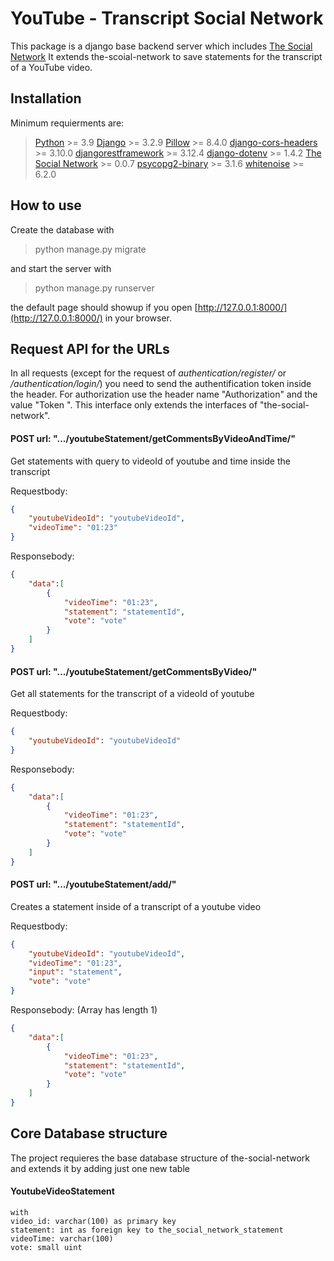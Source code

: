 # YouTube - Transcript Social Network

This package is a django base backend server which includes [The Social Network](https://pypi.org/project/the-social-network/)
It extends the-scoial-network to save statements for the transcript of a YouTube video.

## Installation
Minimum requierments are:

> [Python](https://www.python.org/downloads/) >= 3.9
> [Django](https://pypi.org/project/Django/) >= 3.2.9
> [Pillow](https://pypi.org/project/Pillow/) >= 8.4.0
> [django-cors-headers](https://pypi.org/project/django-cors-headers/) >= 3.10.0
> [djangorestframework](https://pypi.org/project/djangorestframework/) >= 3.12.4
> [django-dotenv](https://pypi.org/project/django-dotenv/) >= 1.4.2
> [The Social Network](https://pypi.org/project/the-social-network/) >= 0.0.7
> [psycopg2-binary](https://pypi.org/project/psycopg-binary/) >= 3.1.6
> [whitenoise](https://pypi.org/project/whitenoise/) >= 6.2.0

## How to use

Create the database with
> python manage.py migrate

and start the server with
> python manage.py runserver

the default page should showup if you open [http://127.0.0.1:8000/](http://127.0.0.1:8000/) in your browser.

## Request API for the URLs

In all requests (except for the request of *authentication/register/* or */authentication/login/*) you need to send the authentification token inside the header.
For authorization use the header name "Authorization" and the value "Token <token>".
This interface only extends the interfaces of "the-social-network".

#### POST url: ".../youtubeStatement/getCommentsByVideoAndTime/"
Get statements with query to videoId of youtube and time inside the transcript  

Requestbody:  
```json
{  
    "youtubeVideoId": "youtubeVideoId",  
    "videoTime": "01:23"
} 
``` 
Responsebody:  
```json
{ 
    "data":[
        {
            "videoTime": "01:23",
            "statement": "statementId",
            "vote": "vote"
        }
    ]
}  
```

#### POST url: ".../youtubeStatement/getCommentsByVideo/"
Get all statements for the transcript of a videoId of youtube

Requestbody:  
```json
{  
    "youtubeVideoId": "youtubeVideoId"
}  
```
Responsebody:  
```json
{ 
    "data":[
        {
            "videoTime": "01:23",
            "statement": "statementId",
            "vote": "vote"
        }
    ]
}    
```

#### POST url: ".../youtubeStatement/add/"
Creates a statement inside of a transcript of a youtube video

Requestbody:  
```json
{  
    "youtubeVideoId": "youtubeVideoId",
    "videoTime": "01:23",
    "input": "statement",
    "vote": "vote"
}  
```
Responsebody:
(Array has length 1)

```json
{ 
    "data":[
        {
            "videoTime": "01:23",
            "statement": "statementId",
            "vote": "vote"
        }
    ]
}    
```


## Core Database structure

The project requieres the base database structure of the-social-network and extends it by adding just one new table 

#### YoutubeVideoStatement
    with  
    video_id: varchar(100) as primary key
    statement: int as foreign key to the_social_network_statement
    videoTime: varchar(100)
    vote: small uint